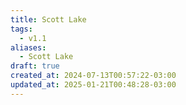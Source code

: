 ```yaml
---
title: Scott Lake
tags:
  - v1.1
aliases:
  - Scott Lake
draft: true
created_at: 2024-07-13T00:57:22-03:00
updated_at: 2025-01-21T00:48:28-03:00
---
```

